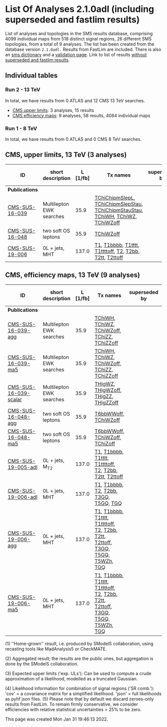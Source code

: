 # List Of Analyses 2.1.0adl (including superseded and fastlim results)
List of analyses and topologies in the SMS results database, comprising 4099 individual maps from 518 distinct signal regions, 26 different SMS topologies, from a total of 9 analyses.
The list has been created from the database version `2.1.0adl.`
Results from FastLim are included. There is also an  [sms dictionary](SmsDictionary210adl) and a [validation page](Validation210adl).
Link to list of results [without superseded and fastlim results](ListOfAnalyses210adl).

## Individual tables

### Run 2 - 13 TeV
In total, we have results from 0 ATLAS and 12 CMS 13 TeV searches.
 * [CMS upper limits](#CMSupperlimits13): 3  analyses, 15 results
 * [CMS efficiency maps](#CMSefficiencymaps13): 9  analyses, 58 results, 4084 individual maps

### Run 1 - 8 TeV
In total, we have results from 0 ATLAS and 0 CMS 8 TeV searches.

<a name="CMSupperlimits13"></a>
## CMS, upper limits, 13 TeV (3 analyses)

| **ID** | **short description** | **L [1/fb]** | **Tx names** | **superseded by** | **exp. ULs [(3)](#A3)** |
|--------|-----------------------|--------------|--------------|-------------------|-------------------------|
| **Publications** | | | | | |
| [CMS-SUS-16-039](http://cms-results.web.cern.ch/cms-results/public-results/publications/SUS-16-039/index.html)<a name="CMS-SUS-16-039"></a> | Multilepton EWK searches | 35.9 | [TChiChipmSlepL](SmsDictionary210adl+superseded#TChiChipmSlepL), [TChiChipmSlepStau](SmsDictionary210adl+superseded#TChiChipmSlepStau), [TChiChipmStauStau](SmsDictionary210adl+superseded#TChiChipmStauStau), [TChiWH](SmsDictionary210adl+superseded#TChiWH), [TChiWZ](SmsDictionary210adl+superseded#TChiWZ), [TChiWZoff](SmsDictionary210adl+superseded#TChiWZoff) | |  |
| [CMS-SUS-16-048](http://cms-results.web.cern.ch/cms-results/public-results/publications/SUS-16-048/index.html)<a name="CMS-SUS-16-048"></a> | two soft OS leptons | 35.9 | [TChiWZoff](SmsDictionary210adl+superseded#TChiWZoff) | |  |
| [CMS-SUS-19-006](http://cms-results.web.cern.ch/cms-results/public-results/publications/SUS-19-006/index.html)<a name="CMS-SUS-19-006"></a> | 0L + jets, MHT | 137.0 | [T1](SmsDictionary210adl+superseded#T1), [T1bbbb](SmsDictionary210adl+superseded#T1bbbb), [T1tttt](SmsDictionary210adl+superseded#T1tttt), [T1ttttoff](SmsDictionary210adl+superseded#T1ttttoff), [T2](SmsDictionary210adl+superseded#T2), [T2bb](SmsDictionary210adl+superseded#T2bb), [T2tt](SmsDictionary210adl+superseded#T2tt), [T2ttoff](SmsDictionary210adl+superseded#T2ttoff) | | &#10004; |

<a name="CMSefficiencymaps13"></a>
## CMS, efficiency maps, 13 TeV (9 analyses)

| **ID** | **short description** | **L [1/fb]** | **Tx names** | **superseded by** | **SR comb. [(4)](#A4)** |
|--------|-----------------------|--------------|--------------|-------------------|-------------------------|
| **Publications** | | | | | |
| [CMS-SUS-16-039-agg](http://cms-results.web.cern.ch/cms-results/public-results/publications/SUS-16-039/index.html)<a name="CMS-SUS-16-039-agg-eff"></a> | Multilepton EWK searches | 35.9 | [TChiWH](SmsDictionary210adl+superseded#TChiWH), [TChiWZ](SmsDictionary210adl+superseded#TChiWZ), [TChiWZoff](SmsDictionary210adl+superseded#TChiWZoff), [TChiZZ](SmsDictionary210adl+superseded#TChiZZ), [TChiZZoff](SmsDictionary210adl+superseded#TChiZZoff) | | cov. |
| [CMS-SUS-16-039-ma5](http://cms-results.web.cern.ch/cms-results/public-results/publications/SUS-16-039/index.html)<a name="CMS-SUS-16-039-ma5-eff"></a> | Multilepton EWK searches | 35.9 | [TChiWH](SmsDictionary210adl+superseded#TChiWH), [TChiWZ](SmsDictionary210adl+superseded#TChiWZ), [TChiWZoff](SmsDictionary210adl+superseded#TChiWZoff), [TChiZZ](SmsDictionary210adl+superseded#TChiZZ), [TChiZZoff](SmsDictionary210adl+superseded#TChiZZoff) | | cov. |
| [CMS-SUS-16-039-scalar](http://cms-results.web.cern.ch/cms-results/public-results/publications/SUS-16-039/index.html)<a name="CMS-SUS-16-039-scalar-eff"></a> | Multilepton EWK searches | 35.9 | [THigWZ](SmsDictionary210adl+superseded#THigWZ), [THigWZoff](SmsDictionary210adl+superseded#THigWZoff), [THigZZ](SmsDictionary210adl+superseded#THigZZ), [THigZZoff](SmsDictionary210adl+superseded#THigZZoff) | | cov. |
| [CMS-SUS-16-048-agg](http://cms-results.web.cern.ch/cms-results/public-results/publications/SUS-16-048/index.html)<a name="CMS-SUS-16-048-agg-eff"></a> | two soft OS leptons | 35.9 | [T6bbWWoff](SmsDictionary210adl+superseded#T6bbWWoff), [TChiWZoff](SmsDictionary210adl+superseded#TChiWZoff) | | cov. |
| [CMS-SUS-16-048-ma5](http://cms-results.web.cern.ch/cms-results/public-results/publications/SUS-16-048/index.html)<a name="CMS-SUS-16-048-ma5-eff"></a> | two soft OS leptons | 35.9 | [T6bbWWoff](SmsDictionary210adl+superseded#T6bbWWoff), [TChiWZoff](SmsDictionary210adl+superseded#TChiWZoff), [TChiZoff](SmsDictionary210adl+superseded#TChiZoff) | | cov. |
| [CMS-SUS-19-005-adl](http://cms-results.web.cern.ch/cms-results/public-results/publications/SUS-19-005/index.html)<a name="CMS-SUS-19-005-adl-eff"></a> | 0L + jets, M<sub>T2</sub> | 137.0 | [T1](SmsDictionary210adl+superseded#T1), [T1bbbb](SmsDictionary210adl+superseded#T1bbbb), [T1tttt](SmsDictionary210adl+superseded#T1tttt), [T1ttttoff](SmsDictionary210adl+superseded#T1ttttoff), [T2](SmsDictionary210adl+superseded#T2), [T2bb](SmsDictionary210adl+superseded#T2bb), [T2tt](SmsDictionary210adl+superseded#T2tt), [T2ttoff](SmsDictionary210adl+superseded#T2ttoff) | |  |
| [CMS-SUS-19-006-adl](http://cms-results.web.cern.ch/cms-results/public-results/publications/SUS-19-006/index.html)<a name="CMS-SUS-19-006-adl-eff"></a> | 0L + jets, MHT | 137.0 | [T1](SmsDictionary210adl+superseded#T1), [T1bbbb](SmsDictionary210adl+superseded#T1bbbb), [T2](SmsDictionary210adl+superseded#T2), [T2bb](SmsDictionary210adl+superseded#T2bb), [T3GQ](SmsDictionary210adl+superseded#T3GQ), [T5GQ](SmsDictionary210adl+superseded#T5GQ), [TGQ](SmsDictionary210adl+superseded#TGQ) | |  |
| [CMS-SUS-19-006-agg](http://cms-results.web.cern.ch/cms-results/public-results/publications/SUS-19-006/index.html)<a name="CMS-SUS-19-006-agg-eff"></a> | 0L + jets, MHT | 137.0 | [T1](SmsDictionary210adl+superseded#T1), [T1bbbb](SmsDictionary210adl+superseded#T1bbbb), [T1tttt](SmsDictionary210adl+superseded#T1tttt), [T1ttttoff](SmsDictionary210adl+superseded#T1ttttoff), [T2](SmsDictionary210adl+superseded#T2), [T2bb](SmsDictionary210adl+superseded#T2bb), [T2tt](SmsDictionary210adl+superseded#T2tt), [T2ttoff](SmsDictionary210adl+superseded#T2ttoff), [T3GQ](SmsDictionary210adl+superseded#T3GQ), [T5GQ](SmsDictionary210adl+superseded#T5GQ), [T5WZh](SmsDictionary210adl+superseded#T5WZh), [TGQ](SmsDictionary210adl+superseded#TGQ) | | cov. |
| [CMS-SUS-19-006-ma5](http://cms-results.web.cern.ch/cms-results/public-results/publications/SUS-19-006/index.html)<a name="CMS-SUS-19-006-ma5-eff"></a> | 0L + jets, MHT | 137.0 | [T1](SmsDictionary210adl+superseded#T1), [T1bbbb](SmsDictionary210adl+superseded#T1bbbb), [T1tttt](SmsDictionary210adl+superseded#T1tttt), [T1ttttoff](SmsDictionary210adl+superseded#T1ttttoff), [T2](SmsDictionary210adl+superseded#T2), [T2bb](SmsDictionary210adl+superseded#T2bb), [T2tt](SmsDictionary210adl+superseded#T2tt), [T2ttoff](SmsDictionary210adl+superseded#T2ttoff), [T3GQ](SmsDictionary210adl+superseded#T3GQ), [T5GQ](SmsDictionary210adl+superseded#T5GQ), [T5WZh](SmsDictionary210adl+superseded#T5WZh), [TGQ](SmsDictionary210adl+superseded#TGQ) | | cov. |


<a name='A1'>(1)</a> ''Home-grown'' result, i.e. produced by SModelS collaboration, using recasting tools like MadAnalysis5 or CheckMATE.

<a name='A2'>(2)</a> Aggregated result; the results are the public ones, but aggregation is done by the SModelS collaboration.

<a name='A3'>(3)</a> Expected upper limits ('exp. ULs'): Can be used to compute a crude approximation of a likelihood, modelled as a truncated Gaussian.

<a name='A4'>(4)</a> Likelihood information for combination of signal regions ('SR comb.'): 'cov' = a covariance matrix for a simplified likelihood. 'json' = full likelihoods as pyhf json files.
<a name='A5'>(5)</a> Please note that by default we discard zeroes-only results from FastLim. To remain firmly conservative, we consider efficiencies with relative statistical uncertainties > 25% to be zero.


This page was created Mon Jan 31 19:46:13 2022.
